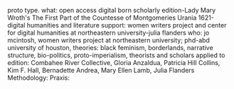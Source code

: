 proto type.
what: open access digital born scholarly edition-Lady Mary Wroth's The First Part of the Countesse of Montgomeries Urania 1621-digital humanities and literature
support: women writers project and center for digital humanities at northeastern university-julia flanders 
who: jo mcintosh, women writers project at northeastern university; phd-abd university of houston, 
theories: black feminism, borderlands, narrative structure, bio-politics, proto-imperialism, 
theorists and scholars applied to edition: Combahee River Collective, Gloria Anzaldua, Patricia Hill Collins, Kim F. Hall, Bernadette Andrea, Mary Ellen Lamb, Julia Flanders
Methodology:
Praxis: 
